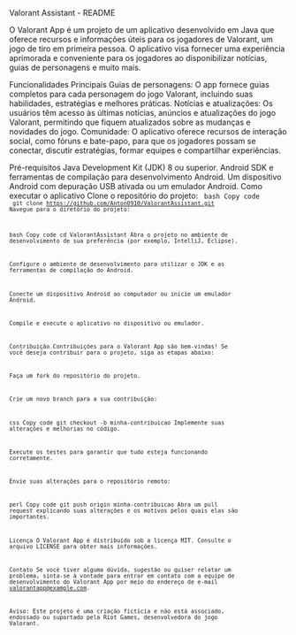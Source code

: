 Valorant Assistant - README

O Valorant App é um projeto de um aplicativo desenvolvido em Java que oferece recursos e informações úteis para os jogadores de Valorant, um jogo de tiro em primeira pessoa. O aplicativo visa fornecer uma experiência aprimorada e conveniente para os jogadores ao disponibilizar notícias, guias de personagens e muito mais.

Funcionalidades Principais
Guias de personagens: O app fornece guias completos para cada personagem do jogo Valorant, incluindo suas habilidades, estratégias e melhores práticas.
Notícias e atualizações: Os usuários têm acesso às últimas notícias, anúncios e atualizações do jogo Valorant, permitindo que fiquem atualizados sobre as mudanças e novidades do jogo.
Comunidade: O aplicativo oferece recursos de interação social, como fóruns e bate-papo, para que os jogadores possam se conectar, discutir estratégias, formar equipes e compartilhar experiências.

Pré-requisitos
Java Development Kit (JDK) 8 ou superior.
Android SDK e ferramentas de compilação para desenvolvimento Android.
Um dispositivo Android com depuração USB ativada ou um emulador Android.
Como executar o aplicativo
Clone o repositório do projeto:
<code>
bash
Copy code
<code>
git clone https://github.com/Anton0910/ValorantAssistant.git
Navegue para o diretório do projeto:

bash
Copy code
cd ValorantAssistant
Abra o projeto no ambiente de desenvolvimento de sua preferência (por exemplo, IntelliJ, Eclipse).

Configure o ambiente de desenvolvimento para utilizar o JDK e as ferramentas de compilação do Android.

Conecte um dispositivo Android ao computador ou inicie um emulador Android.

Compile e execute o aplicativo no dispositivo ou emulador.

Contribuição
Contribuições para o Valorant App são bem-vindas! Se você deseja contribuir para o projeto, siga as etapas abaixo:

Faça um fork do repositório do projeto.

Crie um novo branch para a sua contribuição:

css
Copy code
git checkout -b minha-contribuicao
Implemente suas alterações e melhorias no código.

Execute os testes para garantir que tudo esteja funcionando corretamente.

Envie suas alterações para o repositório remoto:

perl
Copy code
git push origin minha-contribuicao
Abra um pull request explicando suas alterações e os motivos pelos quais elas são importantes.

Licença
O Valorant App é distribuído sob a licença MIT. Consulte o arquivo LICENSE para obter mais informações.

Contato
Se você tiver alguma dúvida, sugestão ou quiser relatar um problema, sinta-se à vontade para entrar em contato com a equipe de desenvolvimento do Valorant App por meio do endereço de e-mail valorantapp@example.com.

Aviso: Este projeto é uma criação fictícia e não está associado, endossado ou suportado pela Riot Games, desenvolvedora do jogo Valorant.

